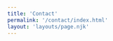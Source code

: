 ```yaml
---
title: 'Contact'
permalink: '/contact/index.html'
layout: 'layouts/page.njk'
---
```


<link rel="stylesheet" href="https://cdnjs.cloudflare.com/ajax/libs/font-awesome/4.7.0/css/font-awesome.min.css">
<link rel="stylesheet" type="text/css" href="/css/contact.css"/>

<div class="container">
<a href="https://www.facebook.com/BattleKoiGames" class="fa fa-facebook"></a>
<a href="https://twitter.com/BattleKoi" class="fa fa-twitter"></a>
<a href="https://www.instagram.com/battlekoigames/" class="fa fa-instagram"></a>
<a href="https://www.youtube.com/channel/UCuY7aGoy6gnluhWWcEZ5BIQ" class="fa fa-youtube"></a>
</div>
